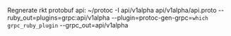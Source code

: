 

Regnerate rkt protobuf api:
~/protoc -I api/v1alpha api/v1alpha/api.proto --ruby_out=plugins=grpc:api/v1alpha --plugin=protoc-gen-grpc=`which grpc_ruby_plugin` --grpc_out=api/v1alpha
